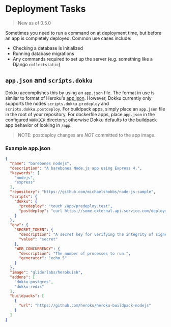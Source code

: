 # Deployment Tasks

> New as of 0.5.0

Sometimes you need to run a command on at deployment time, but before an app is completely deployed.
Common use cases include:

* Checking a database is initialized
* Running database migrations
* Any commands required to set up the server (e.g. something like a Django `collectstatic`)

## `app.json` and `scripts.dokku`

Dokku accomplishes this by using an `app.json` file. The format in use is similar to format of Heroku's [app.json](https://devcenter.heroku.com/articles/app-json-schema).
However, Dokku currently only supports the nodes `scripts.dokku.predeploy` and `scripts.dokku.postdeploy`.
For buildpack apps, simply place an `app.json` file in the root of your repository.
For dockerfile apps, place `app.json` in the configured `WORKDIR` directory; otherwise Dokku defaults to the buildpack app behavior of looking in `/app`.
>NOTE: postdeploy changes are *NOT* committed to the app image.

### Example app.json

```json
{
  "name": "barebones nodejs",
  "description": "A barebones Node.js app using Express 4.",
  "keywords": [
    "nodejs",
    "express"
  ],
  "repository": "https://github.com/michaelshobbs/node-js-sample",
  "scripts": {
    "dokku": {
      "predeploy": "touch /app/predeploy.test",
      "postdeploy": "curl https://some.external.api.service.com/deployment?state=success"
    }
  },
  "env": {
    "SECRET_TOKEN": {
      "description": "A secret key for verifying the integrity of signed cookies.",
      "value": "secret"
    },
    "WEB_CONCURRENCY": {
      "description": "The number of processes to run.",
      "generator": "echo 5"
    }
  },
  "image": "gliderlabs/herokuish",
  "addons": [
    "dokku-postgres",
    "dokku-redis"
  ],
  "buildpacks": [
    {
      "url": "https://github.com/heroku/heroku-buildpack-nodejs"
    }
  ]
}
```
